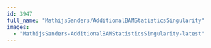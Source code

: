 ```yaml
---
id: 3947
full_name: "MathijsSanders/AdditionalBAMStatisticsSingularity"
images: 
  - "MathijsSanders-AdditionalBAMStatisticsSingularity-latest"
---
```

